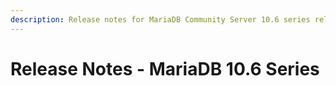 ```yaml
---
description: Release notes for MariaDB Community Server 10.6 series releases
---
```


# Release Notes - MariaDB 10.6 Series

